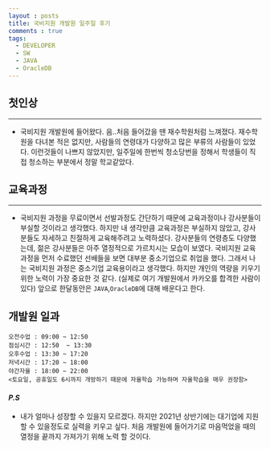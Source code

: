```yaml
---
layout : posts
title: 국비지원 개발원 일주일 후기
comments : true
tags: 
  - DEVELOPER
  - SW
  - JAVA
  - OracleDB
---
```


## 첫인상
---
+ 국비지원 개발원에 들어왔다.
  음..처음 들어갔을 땐 재수학원처럼 느껴졌다.
  재수학원을 다녀본 적은 없지만, 사람들의 연령대가 다양하고 많은 부류의 사람들이 있었다.
  이런것들이 나쁘지 않았지만, 일주일에 한번씩 청소당번을 정해서 학생들이 직접 청소하는 부분에서 정말 학교같았다.

## 교육과정
---
+ 국비지원 과정을 무료이면서 선발과정도 간단하기 때문에 교육과정이나 강사분들이 부실할 것이라고 생각했다.
  하지만 내 생각만큼 교육과정은 부실하지 않았고, 강사분들도 자세하고 친절하게 교육해주려고 노력하셨다.
  강사분들의 연령층도 다양했는데, 젊은 강사분들은 아주 열정적으로 가르치시는 모습이 보였다.
  국비지원 교육과정을 먼저 수료했던 선배들을 보면 대부분 중소기업으로 취업을 했다.
  그래서 나는 국비지원 과정은 중소기업 교육용이라고 생각했다.
  하지만 개인의 역량을 키우기 위한 노력이 가장 중요한 것 같다. (실제로 여기 개발원에서 카카오를 합격한 사람이 있다)
  앞으로 한달동안은 `JAVA`,`OracleDB`에 대해 배운다고 한다.

## 개발원 일과
  ```
  오전수업 : 09:00 ~ 12:50
  점심시간 : 12:50  ~ 13:30
  오후수업 : 13:30 ~ 17:20
  저녁시간 : 17:20 ~ 18:00
  야간자율 : 18:00 ~ 22:00
  <토요일, 공휴일도 6시까지 개방하기 때문에 자율학습 가능하며 자율학습을 매우 권장함>
  ```

#### _P.S_
+ 내가 얼마나 성장할 수 있을지 모르겠다.
  하지만 2021년 상반기에는 대기업에 지원할 수 있을정도로 실력을 키우고 싶다.
  처음 개발원에 들어가기로 마음먹었을 때의 열정을 끝까지 가져가기 위해 노력 할 것이다.
